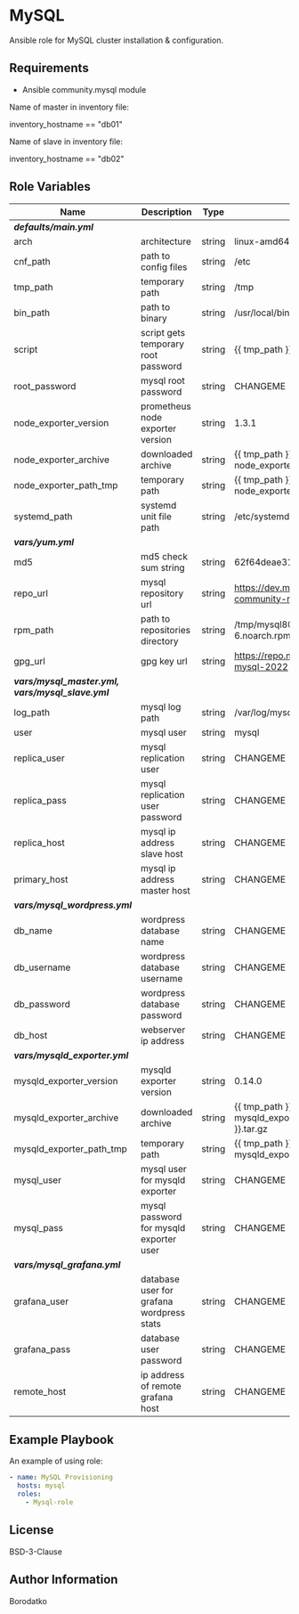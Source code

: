 MySQL
=========

Ansible role for MySQL cluster installation & configuration.


Requirements
------------

 - Ansible community.mysql module

Name of master in inventory file:

inventory_hostname == "db01"

Name of slave in inventory file:

inventory_hostname == "db02"


Role Variables
--------------

| Name | Description | Type | Default Value|
|------|-------------|------|---------|
| ***defaults/main.yml*** |
| arch | architecture  | string | linux-amd64 |
| cnf_path | path to config files | string | /etc |
| tmp_path | temporary path  | string | /tmp |
| bin_path | path to binary  | string | /usr/local/bin |
| script | script gets temporary root password | string | {{ tmp_path }}/script.sh |
| root_password | mysql root password | string | CHANGEME |
| node_exporter_version | prometheus node exporter version | string | 1.3.1 |
| node_exporter_archive | downloaded archive | string | {{ tmp_path }}/node_exporter-{{ node_exporter_version }}.{{ arch }}.tar.gz |
| node_exporter_path_tmp | temporary path | string | {{ tmp_path }}/node_exporter-{{ node_exporter_version }}.{{ arch }} |
| systemd_path | systemd unit file path | string | /etc/systemd/system |
| ***vars/yum.yml*** |
| md5 | md5 check sum string | string | 62f64deae31dcc2399a0ebe05366498f |
| repo_url | mysql repository url | string | https://dev.mysql.com/get/mysql80-community-release-el7-6.noarch.rpm |
| rpm_path | path to repositories directory | string | /tmp/mysql80-community-release-el7-6.noarch.rpm |
| gpg_url | gpg key url | string | https://repo.mysql.com/RPM-GPG-KEY-mysql-2022 |
| ***vars/mysql_master.yml, vars/mysql_slave.yml*** | 
| log_path | mysql log path | string | /var/log/mysql |
| user | mysql user | string | mysql |
| replica_user | mysql replication user | string | CHANGEME |
| replica_pass | mysql replication user password | string | CHANGEME |
| replica_host | mysql ip address slave host | string | CHANGEME |
| primary_host | mysql ip address master host | string | CHANGEME |
| ***vars/mysql_wordpress.yml*** |
| db_name | wordpress database name | string | CHANGEME |
| db_username | wordpress database username | string | CHANGEME |
| db_password | wordpress database password | string | CHANGEME |
| db_host | webserver ip address | string | CHANGEME |
| ***vars/mysqld_exporter.yml*** |
| mysqld_exporter_version | mysqld exporter version | string | 0.14.0 |
| mysqld_exporter_archive | downloaded archive | string | {{ tmp_path }}/mysqld_exporter-{{ mysqld_exporter_version }}.{{ arch }}.tar.gz |
| mysqld_exporter_path_tmp | temporary path | string | {{ tmp_path }}/mysqld_exporter-{{ mysqld_exporter_version }}.{{ arch }} |
| mysql_user | mysql user for mysqld exporter | string | CHANGEME |
| mysql_pass | mysql password for mysqld exporter user | string | CHANGEME |
| ***vars/mysql_grafana.yml***|
| grafana_user | database user for grafana wordpress stats | string | CHANGEME |
| grafana_pass | database user password | string | CHANGEME |
| remote_host | ip address of remote grafana host | string | CHANGEME |


Example Playbook
----------------

An example of using role:

```yaml
- name: MySQL Provisioning
  hosts: mysql
  roles:
    - Mysql-role
```


License
-------

BSD-3-Clause


Author Information
------------------

Borodatko
